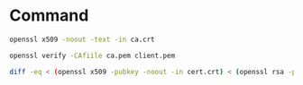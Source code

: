 # Command

```bash
openssl x509 -noout -text -in ca.crt
```
```bash
openssl verify -CAfiile ca.pem client.pem
```

```bash
diff -eq < (openssl x509 -pubkey -noout -in cert.crt) < (openssl rsa -pubout -in cert.key)
```
